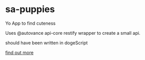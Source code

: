 # sa-puppies
Yo App to find cuteness

Uses @autovance api-core restify wrapper to create a small api.

should have been written in dogeScript

[find out more](pages.github.io/forstermatth/sa-puppies)
